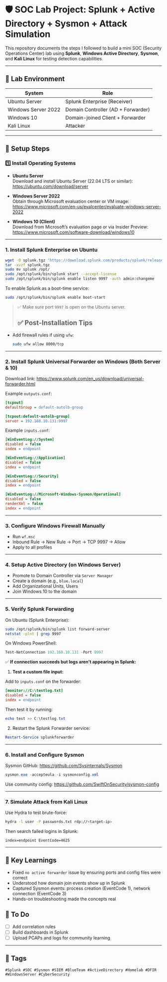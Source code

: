 
# 🛡️ SOC Lab Project: Splunk + Active Directory + Sysmon + Attack Simulation

This repository documents the steps I followed to build a mini SOC (Security Operations Center) lab using **Splunk**, **Windows Active Directory**, **Sysmon**, and **Kali Linux** for testing detection capabilities.

---

## 🧪 Lab Environment

| System             | Role                             |
|--------------------|----------------------------------|
| Ubuntu Server      | Splunk Enterprise (Receiver)     |
| Windows Server 2022| Domain Controller (AD + Forwarder)|
| Windows 10         | Domain-joined Client + Forwarder |
| Kali Linux         | Attacker                         |

---

## 🔧 Setup Steps

### 1️⃣ Install Operating Systems

- **Ubuntu Server**  
  Download and install Ubuntu Server (22.04 LTS or similar):  
  https://ubuntu.com/download/server

- **Windows Server 2022**  
  Obtain through Microsoft evaluation center or VM image:  
  https://www.microsoft.com/en-us/evalcenter/evaluate-windows-server-2022

- **Windows 10 (Client)**  
  Download from Microsoft’s evaluation page or via Insider Preview:  
  https://www.microsoft.com/software-download/windows10

---

### 1. Install Splunk Enterprise on Ubuntu

```bash
wget -O splunk.tgz 'https://download.splunk.com/products/splunk/releases/10.0.0/linux/splunk-10.0.0-xxxxxxx.tgz'
tar -xvzf splunk.tgz
sudo mv splunk /opt/
sudo /opt/splunk/bin/splunk start --accept-license
sudo /opt/splunk/bin/splunk enable listen 9997 -auth admin:changeme

```
To enable Splunk as a boot-time service:

```bash
sudo /opt/splunk/bin/splunk enable boot-start
```

> ✅ Make sure port `9997` is open on the Ubuntu server.
> ## ✅ Post-Installation Tips

- Add firewall rules if using `ufw`:
  ```bash
  sudo ufw allow 8000/tcp
  ```

---

### 2. Install Splunk Universal Forwarder on Windows (Both Server & 10)

Download link: https://www.splunk.com/en_us/download/universal-forwarder.html


Example `outputs.conf`:

```ini
[tcpout]
defaultGroup = default-autolb-group

[tcpout:default-autolb-group]
server = 192.168.10.131:9997
```

Example `inputs.conf`:

```ini
[WinEventLog://System]
disabled = false
index = endpoint

[WinEventLog://Application]
disabled = false
index = endpoint

[WinEventLog://Security]
disabled = false
index = endpoint

[WinEventLog://Microsoft-Windows-Sysmon/Operational]
disabled = false
renderXml = false
index = endpoint
```

---

### 3. Configure Windows Firewall Manually

- Run `wf.msc`
- Inbound Rule → New Rule → Port → TCP 9997 → Allow
- Apply to all profiles

---

### 4. Setup Active Directory (on Windows Server)

- Promote to Domain Controller via `Server Manager`
- Create a domain (e.g., `blue.local`)
- Add Organizational Units, Users
- Join Windows 10 to the domain

---

### 5. Verify Splunk Forwarding

On Ubuntu (Splunk Enterprise):

```bash
sudo /opt/splunk/bin/splunk list forward-server
netstat -plnt | grep 9997
```

On Windows PowerShell:

```powershell
Test-NetConnection 192.168.10.131 -Port 9997
```

✅ **If connection succeeds but logs aren't appearing in Splunk:**

1. **Test a custom file input:**

Add to `inputs.conf` on the forwarder:

```ini
[monitor://C:\testlog.txt]
disabled = false
index = endpoint
```

Then test it by running:

```powershell
echo test >> C:\testlog.txt
```

2. Restart the Splunk Forwarder service:
```powershell
Restart-Service splunkforwarder
```

---

### 6. Install and Configure Sysmon

Sysmon GitHub: https://github.com/Sysinternals/Sysmon

```powershell
sysmon.exe -accepteula -i sysmonconfig.xml
```

Use community config: https://github.com/SwiftOnSecurity/sysmon-config

---

### 7. Simulate Attack from Kali Linux

Use Hydra to test brute-force:

```bash
hydra -l user -P passwords.txt rdp://<target-ip>
```

Then search failed logins in Splunk:

```spl
index=endpoint EventCode=4625
```

---

## 🧠 Key Learnings

- Fixed `no active forwarder` issue by ensuring ports and config files were correct
- Understood how domain join events show up in Splunk
- Captured Sysmon events: process creation (EventCode 1), network connection (EventCode 3)
- Hands-on troubleshooting made the concepts real



## 📌 To Do

- [ ] Add correlation rules
- [ ] Build dashboards in Splunk
- [ ] Upload PCAPs and logs for community learning

---

## 📎 Tags

`#Splunk #SOC #Sysmon #SIEM #BlueTeam #ActiveDirectory #Homelab #DFIR #WindowsServer #CyberSecurity`
